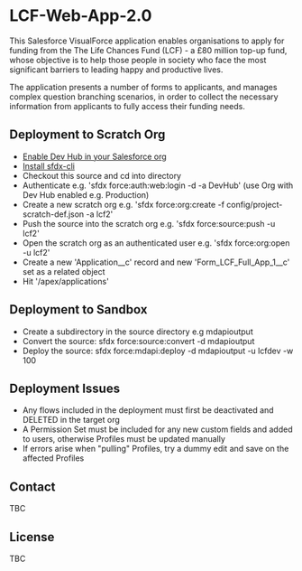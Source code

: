 # LCF-Web-App-2.0

This Salesforce VisualForce application enables organisations to apply for funding from the The Life Chances Fund (LCF) - a £80 million top-up fund, whose objective is to help those people in society who face the most significant barriers to leading happy and productive lives.

The application presents a number of forms to applicants, and manages complex question branching scenarios, in order to collect the necessary information from applicants to fully access their funding needs.

## Deployment to Scratch Org

* [Enable Dev Hub in your Salesforce org](https://developer.salesforce.com/docs/atlas.en-us.sfdx_setup.meta/sfdx_setup/sfdx_setup_enable_devhub.htm)
* [Install sfdx-cli](https://developer.salesforce.com/tools/sfdxcli)
* Checkout this source and cd into directory
* Authenticate e.g. 'sfdx force:auth:web:login -d -a DevHub' (use Org with Dev Hub enabled e.g. Production)
* Create a new scratch org e.g. 'sfdx force:org:create -f config/project-scratch-def.json -a lcf2'
* Push the source into the scratch org e.g. 'sfdx force:source:push -u lcf2'
* Open the scratch org as an authenticated user e.g. 'sfdx force:org:open -u lcf2'
* Create a new 'Application__c' record and new 'Form_LCF_Full_App_1__c' set as a related object
* Hit '/apex/applications'

## Deployment to Sandbox

* Create a subdirectory in the source directory e.g mdapioutput
* Convert the source: sfdx force:source:convert -d mdapioutput
* Deploy the source: sfdx force:mdapi:deploy -d mdapioutput -u lcfdev -w 100

## Deployment Issues

* Any flows included in the deployment must first be deactivated and DELETED in the target org
* A Permission Set must be included for any new custom fields and added to users, otherwise Profiles must be updated manually
* If errors arise when "pulling" Profiles, try a dummy edit and save on the affected Profiles

## Contact

TBC

## License

TBC
